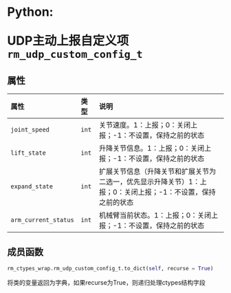# <p class="hidden">Python: </p>UDP主动上报自定义项`rm_udp_custom_config_t`

## 属性

|  属性  |  类型  |  说明  |
| :--- | :--- | :--- |
|  `joint_speed`  |  `int`  |  关节速度。1：上报；0：关闭上报；-1：不设置，保持之前的状态 |
|  `lift_state`  |  `int`  |  升降关节信息。1：上报；0：关闭上报；-1：不设置，保持之前的状态  |
|  `expand_state`  |  `int`  |  扩展关节信息（升降关节和扩展关节为二选一，优先显示升降关节）1：上报；0：关闭上报；-1：不设置，保持之前的状态  |
|  `arm_current_status`  |  `int`  |  机械臂当前状态。1：上报；0：关闭上报；-1：不设置，保持之前的状态  |

## 成员函数

```Python
rm_ctypes_wrap.rm_udp_custom_config_t.to_dict(self, recurse = True)
```

将类的变量返回为字典，如果recurse为True，则递归处理ctypes结构字段
